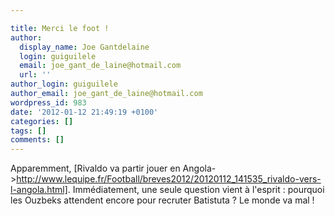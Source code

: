 ```yaml
---

title: Merci le foot !
author:
  display_name: Joe Gantdelaine
  login: guiguilele
  email: joe_gant_de_laine@hotmail.com
  url: ''
author_login: guiguilele
author_email: joe_gant_de_laine@hotmail.com
wordpress_id: 983
date: '2012-01-12 21:49:19 +0100'
categories: []
tags: []
comments: []
---
```

Apparemment, [Rivaldo va partir jouer en Angola->http://www.lequipe.fr/Football/breves2012/20120112_141535_rivaldo-vers-l-angola.html]. Immédiatement, une seule question vient à l'esprit : pourquoi les Ouzbeks attendent encore pour recruter Batistuta ? Le monde va mal !
